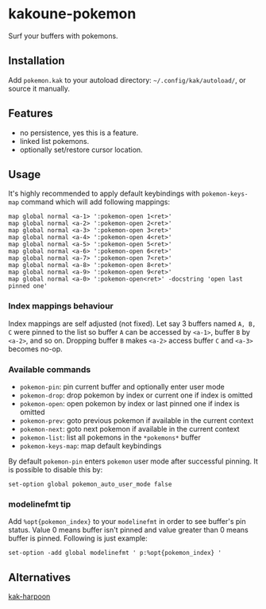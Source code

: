 # kakoune-pokemon

Surf your buffers with pokemons.

## Installation

Add `pokemon.kak` to your autoload directory: `~/.config/kak/autoload/`, or source it manually.

## Features

- no persistence, yes this is a feature.
- linked list pokemons.
- optionally set/restore cursor location.

## Usage

It's highly recommended to apply default keybindings with `pokemon-keys-map` command which will add following mappings:

```
map global normal <a-1> ':pokemon-open 1<ret>'
map global normal <a-2> ':pokemon-open 2<ret>'
map global normal <a-3> ':pokemon-open 3<ret>'
map global normal <a-4> ':pokemon-open 4<ret>'
map global normal <a-5> ':pokemon-open 5<ret>'
map global normal <a-6> ':pokemon-open 6<ret>'
map global normal <a-7> ':pokemon-open 7<ret>'
map global normal <a-8> ':pokemon-open 8<ret>'
map global normal <a-9> ':pokemon-open 9<ret>'
map global normal <a-0> ':pokemon-open<ret>' -docstring 'open last pinned one'
```

### Index mappings behaviour

Index mappings are self adjusted (not fixed). Let say 3 buffers named `A, B, C` were pinned to the list so buffer `A` can be accessed by `<a-1>`, buffer `B` by `<a-2>`, and so on. Dropping buffer `B` makes `<a-2>` access buffer `C` and `<a-3>` becomes no-op.

### Available commands

- `pokemon-pin`:  pin current buffer and optionally enter user mode
- `pokemon-drop`: drop pokemon by index or current one if index is omitted
- `pokemon-open`: open pokemon by index or last pinned one if index is omitted
- `pokemon-prev`: goto previous pokemon if available in the current context
- `pokemon-next`: goto next pokemon if available in the current context
- `pokemon-list`: list all pokemons in the `*pokemons*` buffer
- `pokemon-keys-map`: map default keybindings

By default `pokemon-pin` enters `pokemon` user mode after successful pinning. It is possible to disable this by:

```
set-option global pokemon_auto_user_mode false
```

### modelinefmt tip

Add `%opt{pokemon_index}` to your `modelinefmt` in order to see buffer's pin status. Value 0 means buffer isn't pinned and value greater than 0 means buffer is pinned. Following is just example:

```
set-option -add global modelinefmt ' p:%opt{pokemon_index} '
```

## Alternatives

[kak-harpoon](https://github.com/raiguard/kak-harpoon)
